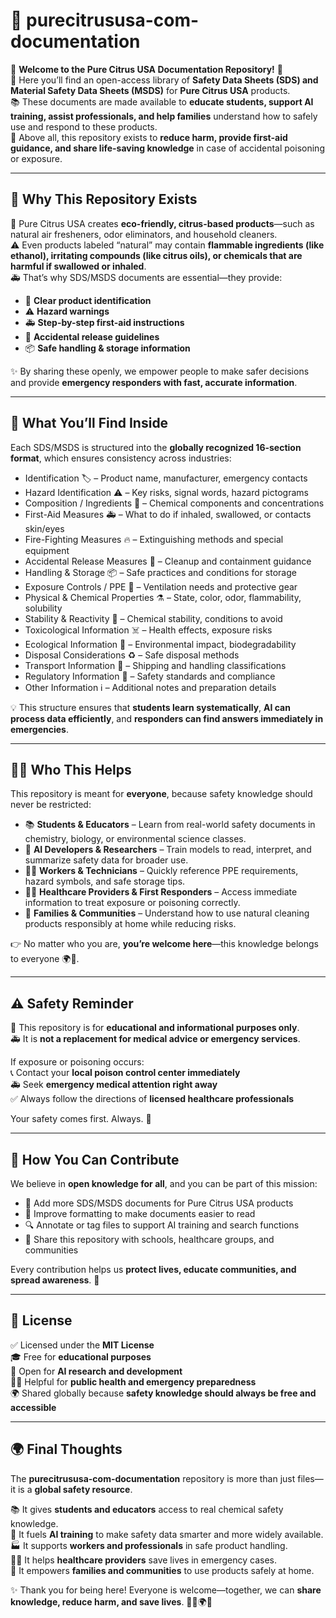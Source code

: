 # 📘 purecitrususa-com-documentation

🎉 **Welcome to the Pure Citrus USA Documentation Repository!** 🎉  
🍊 Here you’ll find an open-access library of **Safety Data Sheets (SDS) and Material Safety Data Sheets (MSDS)** for **Pure Citrus USA** products.  
📚 These documents are made available to **educate students, support AI training, assist professionals, and help families** understand how to safely use and respond to these products.  
💙 Above all, this repository exists to **reduce harm, provide first-aid guidance, and share life-saving knowledge** in case of accidental poisoning or exposure.

---

## 🌟 Why This Repository Exists

🍃 Pure Citrus USA creates **eco-friendly, citrus-based products**—such as natural air fresheners, odor eliminators, and household cleaners.  
⚠️ Even products labeled “natural” may contain **flammable ingredients (like ethanol), irritating compounds (like citrus oils), or chemicals that are harmful if swallowed or inhaled**.  
🚑 That’s why SDS/MSDS documents are essential—they provide:

- 📖 **Clear product identification**
- ⚠️ **Hazard warnings**
- 🚑 **Step-by-step first-aid instructions**
- 🧹 **Accidental release guidelines**
- 📦 **Safe handling & storage information**

✨ By sharing these openly, we empower people to make safer decisions and provide **emergency responders with fast, accurate information**.

---

## 📑 What You’ll Find Inside

Each SDS/MSDS is structured into the **globally recognized 16-section format**, which ensures consistency across industries:

- Identification 🏷 – Product name, manufacturer, emergency contacts
- Hazard Identification ⚠️ – Key risks, signal words, hazard pictograms
- Composition / Ingredients 🧪 – Chemical components and concentrations
- First-Aid Measures 🚑 – What to do if inhaled, swallowed, or contacts skin/eyes
- Fire-Fighting Measures 🔥 – Extinguishing methods and special equipment
- Accidental Release Measures 🧹 – Cleanup and containment guidance
- Handling & Storage 📦 – Safe practices and conditions for storage
- Exposure Controls / PPE 🥽 – Ventilation needs and protective gear
- Physical & Chemical Properties ⚗️ – State, color, odor, flammability, solubility
- Stability & Reactivity 🔄 – Chemical stability, conditions to avoid
- Toxicological Information ☠️ – Health effects, exposure risks
- Ecological Information 🌱 – Environmental impact, biodegradability
- Disposal Considerations ♻️ – Safe disposal methods
- Transport Information 🚛 – Shipping and handling classifications
- Regulatory Information 📜 – Safety standards and compliance
- Other Information ℹ️ – Additional notes and preparation details

💡 This structure ensures that **students learn systematically**, **AI can process data efficiently**, and **responders can find answers immediately in emergencies**.

---

## 👩‍🎓 Who This Helps

This repository is meant for **everyone**, because safety knowledge should never be restricted:

- 📚 **Students & Educators** – Learn from real-world safety documents in chemistry, biology, or environmental science classes.
- 🤖 **AI Developers & Researchers** – Train models to read, interpret, and summarize safety data for broader use.
- 🧑‍🏭 **Workers & Technicians** – Quickly reference PPE requirements, hazard symbols, and safe storage tips.
- 🧑‍⚕️ **Healthcare Providers & First Responders** – Access immediate information to treat exposure or poisoning correctly.
- 🏡 **Families & Communities** – Understand how to use natural cleaning products responsibly at home while reducing risks.

👉 No matter who you are, **you’re welcome here**—this knowledge belongs to everyone 🌍💙.

---

## ⚠️ Safety Reminder

🚨 This repository is for **educational and informational purposes only**.  
🚑 It is **not a replacement for medical advice or emergency services**.

If exposure or poisoning occurs:  
📞 Contact your **local poison control center immediately**  
🚑 Seek **emergency medical attention right away**  
✅ Always follow the directions of **licensed healthcare professionals**

Your safety comes first. Always. 💙

---

## 🤝 How You Can Contribute

We believe in **open knowledge for all**, and you can be part of this mission:

- 📂 Add more SDS/MSDS documents for Pure Citrus USA products
- 📝 Improve formatting to make documents easier to read
- 🔍 Annotate or tag files to support AI training and search functions
- 📢 Share this repository with schools, healthcare groups, and communities

Every contribution helps us **protect lives, educate communities, and spread awareness**. 🌟

---

## 📜 License

✅ Licensed under the **MIT License**  
🎓 Free for **educational purposes**  
🤖 Open for **AI research and development**  
🧑‍⚕️ Helpful for **public health and emergency preparedness**  
🌍 Shared globally because **safety knowledge should always be free and accessible**

---

## 🌍 Final Thoughts

The **purecitrususa-com-documentation** repository is more than just files—it is a **global safety resource**.

📚 It gives **students and educators** access to real chemical safety knowledge.  
🤖 It fuels **AI training** to make safety data smarter and more widely available.  
🏭 It supports **workers and professionals** in safe product handling.  
🧑‍⚕️ It helps **healthcare providers** save lives in emergency cases.  
🏡 It empowers **families and communities** to use products safely at home.

✨ Thank you for being here! Everyone is welcome—together, we can **share knowledge, reduce harm, and save lives**. 🙏🍊🌍💙

